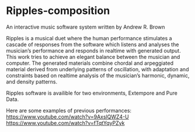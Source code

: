# Ripples-composition

An interactive music software system written by Andrew R. Brown

Ripples is a musical duet where the human performance stimulates a cascade of responses from the software which listens and analyses the musician’s performance and responds in realtime with generated output. This work tries to achieve an elegant balance between the musician and computer. The generated materials combine chordal and arpeggiated material derived from underlying patterns of oscillation, with adaptation and constraints based on realtime analysis of the musician’s harmonic, dynamic, and density patterns.

Ripples software is availible for two environments, Extempore and Pure Data.

Here are some examples of previous performances:
https://www.youtube.com/watch?v=9AxslQWZ4-U
https://www.youtube.com/watch?v=fTqtYqyPZyk
